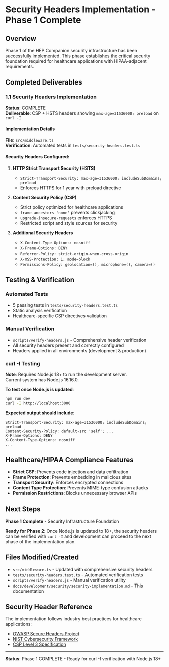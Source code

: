 # Security Headers Implementation - Phase 1 Complete

## Overview
Phase 1 of the HEP Companion security infrastructure has been successfully implemented. This phase establishes the critical security foundation required for healthcare applications with HIPAA-adjacent requirements.

## Completed Deliverables

### 1.1 Security Headers Implementation
**Status**: COMPLETE  
**Deliverable**: CSP + HSTS headers showing `max-age=31536000; preload` on `curl -I`

#### Implementation Details

**File**: `src/middleware.ts`  
**Verification**: Automated tests in `tests/security-headers.test.ts`

#### Security Headers Configured:

1. **HTTP Strict Transport Security (HSTS)**
   - `Strict-Transport-Security: max-age=31536000; includeSubDomains; preload`
   - Enforces HTTPS for 1 year with preload directive

2. **Content Security Policy (CSP)**
   - Strict policy optimized for healthcare applications
   - `frame-ancestors 'none'` prevents clickjacking
   - `upgrade-insecure-requests` enforces HTTPS
   - Restricted script and style sources for security

3. **Additional Security Headers**
   - `X-Content-Type-Options: nosniff`
   - `X-Frame-Options: DENY`
   - `Referrer-Policy: strict-origin-when-cross-origin`
   - `X-XSS-Protection: 1; mode=block`
   - `Permissions-Policy: geolocation=(), microphone=(), camera=()`

## Testing & Verification

### Automated Tests
- 5 passing tests in `tests/security-headers.test.ts`
- Static analysis verification
- Healthcare-specific CSP directives validation

### Manual Verification
- `scripts/verify-headers.js` - Comprehensive header verification
- All security headers present and correctly configured
- Headers applied in all environments (development & production)

### curl -I Testing
**Note**: Requires Node.js 18+ to run the development server.  
Current system has Node.js 16.16.0.

**To test once Node.js is updated**:
```bash
npm run dev
curl -I http://localhost:3000
```

**Expected output should include**:
```
Strict-Transport-Security: max-age=31536000; includeSubDomains; preload
Content-Security-Policy: default-src 'self'; ...
X-Frame-Options: DENY
X-Content-Type-Options: nosniff
...
```

## Healthcare/HIPAA Compliance Features

- **Strict CSP**: Prevents code injection and data exfiltration
- **Frame Protection**: Prevents embedding in malicious sites
- **Transport Security**: Enforces encrypted connections
- **Content Type Protection**: Prevents MIME-type confusion attacks
- **Permission Restrictions**: Blocks unnecessary browser APIs

## Next Steps

**Phase 1 Complete** - Security Infrastructure Foundation

**Ready for Phase 2**: Once Node.js is updated to 18+, the security headers can be verified with `curl -I` and development can proceed to the next phase of the implementation plan.

## Files Modified/Created

- `src/middleware.ts` - Updated with comprehensive security headers
- `tests/security-headers.test.ts` - Automated verification tests
- `scripts/verify-headers.js` - Manual verification utility
- `docs/development/security/security-implementation.md` - This documentation

## Security Header Reference

The implementation follows industry best practices for healthcare applications:
- [OWASP Secure Headers Project](https://owasp.org/www-project-secure-headers/)
- [NIST Cybersecurity Framework](https://www.nist.gov/cyberframework)
- [CSP Level 3 Specification](https://www.w3.org/TR/CSP3/)

---

**Status**: Phase 1 COMPLETE - Ready for curl -I verification with Node.js 18+ 